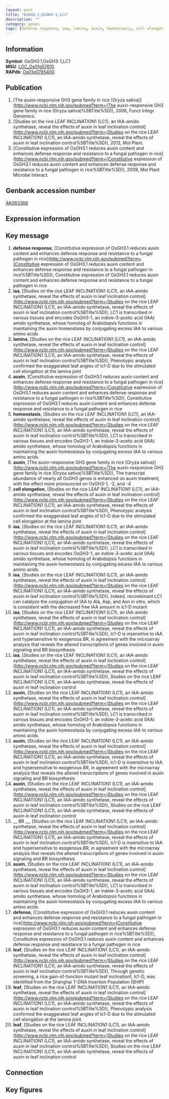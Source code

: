 ```yaml
---
layout: post
title: "OsGH3.1,OsGH3-1,LC1"
description: ""
category: genes
tags: [defense response, iaa, lamina, auxin, homeostasis, cell elongation,  BR , defense, leaf, Gene]
---
```


## Information
__Symbol__: OsGH3.1,OsGH3-1,LC1  
__MSU__: [LOC_Os01g57610](http://rice.plantbiology.msu.edu/cgi-bin/ORF_infopage.cgi?orf=LOC_Os01g57610)  
__RAPdb__: [Os01g0785400](http://rapdb.dna.affrc.go.jp/viewer/gbrowse_details/irgsp1?name=Os01g0785400)  

## Publication
1. [The auxin-responsive GH3 gene family in rice (Oryza sativa)](http://www.ncbi.nlm.nih.gov/pubmed?term=(The auxin-responsive GH3 gene family in rice (Oryza sativa)%5BTitle%5D)), 2006, Funct Integr Genomics.
2. [Studies on the rice LEAF INCLINATION1 (LC1), an IAA-amido synthetase, reveal the effects of auxin in leaf inclination control](http://www.ncbi.nlm.nih.gov/pubmed?term=(Studies on the rice LEAF INCLINATION1 (LC1), an IAA-amido synthetase, reveal the effects of auxin in leaf inclination control%5BTitle%5D)), 2013, Mol Plant.
3. [Constitutive expression of OsGH3.1 reduces auxin content and enhances defense response and resistance to a fungal pathogen in rice](http://www.ncbi.nlm.nih.gov/pubmed?term=(Constitutive expression of OsGH3.1 reduces auxin content and enhances defense response and resistance to a fungal pathogen in rice%5BTitle%5D)), 2009, Mol Plant Microbe Interact.

## Genbank accession number
[AK063368](http://www.ncbi.nlm.nih.gov/nuccore/AK063368)

## Expression information

## Key message
1. __defense response__, [Constitutive expression of OsGH3.1 reduces auxin content and enhances defense response and resistance to a fungal pathogen in rice](http://www.ncbi.nlm.nih.gov/pubmed?term=(Constitutive expression of OsGH3.1 reduces auxin content and enhances defense response and resistance to a fungal pathogen in rice%5BTitle%5D)), Constitutive expression of OsGH3.1 reduces auxin content and enhances defense response and resistance to a fungal pathogen in rice
2. __iaa__, [Studies on the rice LEAF INCLINATION1 (LC1), an IAA-amido synthetase, reveal the effects of auxin in leaf inclination control](http://www.ncbi.nlm.nih.gov/pubmed?term=(Studies on the rice LEAF INCLINATION1 (LC1), an IAA-amido synthetase, reveal the effects of auxin in leaf inclination control%5BTitle%5D)),  LC1 is transcribed in various tissues and encodes OsGH3-1, an indole-3-acetic acid (IAA) amido synthetase, whose homolog of Arabidopsis functions in maintaining the auxin homeostasis by conjugating excess IAA to various amino acids
3. __lamina__, [Studies on the rice LEAF INCLINATION1 (LC1), an IAA-amido synthetase, reveal the effects of auxin in leaf inclination control](http://www.ncbi.nlm.nih.gov/pubmed?term=(Studies on the rice LEAF INCLINATION1 (LC1), an IAA-amido synthetase, reveal the effects of auxin in leaf inclination control%5BTitle%5D)),  Phenotypic analysis confirmed the exaggerated leaf angles of lc1-D due to the stimulated cell elongation at the lamina joint
4. __auxin__, [Constitutive expression of OsGH3.1 reduces auxin content and enhances defense response and resistance to a fungal pathogen in rice](http://www.ncbi.nlm.nih.gov/pubmed?term=(Constitutive expression of OsGH3.1 reduces auxin content and enhances defense response and resistance to a fungal pathogen in rice%5BTitle%5D)), Constitutive expression of OsGH3.1 reduces auxin content and enhances defense response and resistance to a fungal pathogen in rice
5. __homeostasis__, [Studies on the rice LEAF INCLINATION1 (LC1), an IAA-amido synthetase, reveal the effects of auxin in leaf inclination control](http://www.ncbi.nlm.nih.gov/pubmed?term=(Studies on the rice LEAF INCLINATION1 (LC1), an IAA-amido synthetase, reveal the effects of auxin in leaf inclination control%5BTitle%5D)),  LC1 is transcribed in various tissues and encodes OsGH3-1, an indole-3-acetic acid (IAA) amido synthetase, whose homolog of Arabidopsis functions in maintaining the auxin homeostasis by conjugating excess IAA to various amino acids
6. __auxin__, [The auxin-responsive GH3 gene family in rice (Oryza sativa)](http://www.ncbi.nlm.nih.gov/pubmed?term=(The auxin-responsive GH3 gene family in rice (Oryza sativa)%5BTitle%5D)),  The transcript abundance of nearly all OsGH3 genes is enhanced on auxin treatment, with the effect more pronounced on OsGH3-1, -2, and -4
7. __cell elongation__, [Studies on the rice LEAF INCLINATION1 (LC1), an IAA-amido synthetase, reveal the effects of auxin in leaf inclination control](http://www.ncbi.nlm.nih.gov/pubmed?term=(Studies on the rice LEAF INCLINATION1 (LC1), an IAA-amido synthetase, reveal the effects of auxin in leaf inclination control%5BTitle%5D)),  Phenotypic analysis confirmed the exaggerated leaf angles of lc1-D due to the stimulated cell elongation at the lamina joint
8. __iaa__, [Studies on the rice LEAF INCLINATION1 (LC1), an IAA-amido synthetase, reveal the effects of auxin in leaf inclination control](http://www.ncbi.nlm.nih.gov/pubmed?term=(Studies on the rice LEAF INCLINATION1 (LC1), an IAA-amido synthetase, reveal the effects of auxin in leaf inclination control%5BTitle%5D)),  LC1 is transcribed in various tissues and encodes OsGH3-1, an indole-3-acetic acid (IAA) amido synthetase, whose homolog of Arabidopsis functions in maintaining the auxin homeostasis by conjugating excess IAA to various amino acids
9. __iaa__, [Studies on the rice LEAF INCLINATION1 (LC1), an IAA-amido synthetase, reveal the effects of auxin in leaf inclination control](http://www.ncbi.nlm.nih.gov/pubmed?term=(Studies on the rice LEAF INCLINATION1 (LC1), an IAA-amido synthetase, reveal the effects of auxin in leaf inclination control%5BTitle%5D)),  Indeed, recombinant LC1 can catalyze the conjugation of IAA to Ala, Asp, and Asn in vitro, which is consistent with the decreased free IAA amount in lc1-D mutant
10. __iaa__, [Studies on the rice LEAF INCLINATION1 (LC1), an IAA-amido synthetase, reveal the effects of auxin in leaf inclination control](http://www.ncbi.nlm.nih.gov/pubmed?term=(Studies on the rice LEAF INCLINATION1 (LC1), an IAA-amido synthetase, reveal the effects of auxin in leaf inclination control%5BTitle%5D)),  lc1-D is insensitive to IAA and hypersensitive to exogenous BR, in agreement with the microarray analysis that reveals the altered transcriptions of genes involved in auxin signaling and BR biosynthesis
11. __iaa__, [Studies on the rice LEAF INCLINATION1 (LC1), an IAA-amido synthetase, reveal the effects of auxin in leaf inclination control](http://www.ncbi.nlm.nih.gov/pubmed?term=(Studies on the rice LEAF INCLINATION1 (LC1), an IAA-amido synthetase, reveal the effects of auxin in leaf inclination control%5BTitle%5D)), Studies on the rice LEAF INCLINATION1 (LC1), an IAA-amido synthetase, reveal the effects of auxin in leaf inclination control
12. __auxin__, [Studies on the rice LEAF INCLINATION1 (LC1), an IAA-amido synthetase, reveal the effects of auxin in leaf inclination control](http://www.ncbi.nlm.nih.gov/pubmed?term=(Studies on the rice LEAF INCLINATION1 (LC1), an IAA-amido synthetase, reveal the effects of auxin in leaf inclination control%5BTitle%5D)),  LC1 is transcribed in various tissues and encodes OsGH3-1, an indole-3-acetic acid (IAA) amido synthetase, whose homolog of Arabidopsis functions in maintaining the auxin homeostasis by conjugating excess IAA to various amino acids
13. __auxin__, [Studies on the rice LEAF INCLINATION1 (LC1), an IAA-amido synthetase, reveal the effects of auxin in leaf inclination control](http://www.ncbi.nlm.nih.gov/pubmed?term=(Studies on the rice LEAF INCLINATION1 (LC1), an IAA-amido synthetase, reveal the effects of auxin in leaf inclination control%5BTitle%5D)),  lc1-D is insensitive to IAA and hypersensitive to exogenous BR, in agreement with the microarray analysis that reveals the altered transcriptions of genes involved in auxin signaling and BR biosynthesis
14. __auxin__, [Studies on the rice LEAF INCLINATION1 (LC1), an IAA-amido synthetase, reveal the effects of auxin in leaf inclination control](http://www.ncbi.nlm.nih.gov/pubmed?term=(Studies on the rice LEAF INCLINATION1 (LC1), an IAA-amido synthetase, reveal the effects of auxin in leaf inclination control%5BTitle%5D)), Studies on the rice LEAF INCLINATION1 (LC1), an IAA-amido synthetase, reveal the effects of auxin in leaf inclination control
15. __ BR __, [Studies on the rice LEAF INCLINATION1 (LC1), an IAA-amido synthetase, reveal the effects of auxin in leaf inclination control](http://www.ncbi.nlm.nih.gov/pubmed?term=(Studies on the rice LEAF INCLINATION1 (LC1), an IAA-amido synthetase, reveal the effects of auxin in leaf inclination control%5BTitle%5D)),  lc1-D is insensitive to IAA and hypersensitive to exogenous BR, in agreement with the microarray analysis that reveals the altered transcriptions of genes involved in auxin signaling and BR biosynthesis
16. __auxin__, [Studies on the rice LEAF INCLINATION1 (LC1), an IAA-amido synthetase, reveal the effects of auxin in leaf inclination control](http://www.ncbi.nlm.nih.gov/pubmed?term=(Studies on the rice LEAF INCLINATION1 (LC1), an IAA-amido synthetase, reveal the effects of auxin in leaf inclination control%5BTitle%5D)),  LC1 is transcribed in various tissues and encodes OsGH3-1, an indole-3-acetic acid (IAA) amido synthetase, whose homolog of Arabidopsis functions in maintaining the auxin homeostasis by conjugating excess IAA to various amino acids
17. __defense__, [Constitutive expression of OsGH3.1 reduces auxin content and enhances defense response and resistance to a fungal pathogen in rice](http://www.ncbi.nlm.nih.gov/pubmed?term=(Constitutive expression of OsGH3.1 reduces auxin content and enhances defense response and resistance to a fungal pathogen in rice%5BTitle%5D)), Constitutive expression of OsGH3.1 reduces auxin content and enhances defense response and resistance to a fungal pathogen in rice
18. __leaf__, [Studies on the rice LEAF INCLINATION1 (LC1), an IAA-amido synthetase, reveal the effects of auxin in leaf inclination control](http://www.ncbi.nlm.nih.gov/pubmed?term=(Studies on the rice LEAF INCLINATION1 (LC1), an IAA-amido synthetase, reveal the effects of auxin in leaf inclination control%5BTitle%5D)),  Through genetic screening, a rice gain-of-function mutant leaf inclination1, lc1-D, was identified from the Shanghai T-DNA Insertion Population (SHIP)
19. __leaf__, [Studies on the rice LEAF INCLINATION1 (LC1), an IAA-amido synthetase, reveal the effects of auxin in leaf inclination control](http://www.ncbi.nlm.nih.gov/pubmed?term=(Studies on the rice LEAF INCLINATION1 (LC1), an IAA-amido synthetase, reveal the effects of auxin in leaf inclination control%5BTitle%5D)),  Phenotypic analysis confirmed the exaggerated leaf angles of lc1-D due to the stimulated cell elongation at the lamina joint
20. __leaf__, [Studies on the rice LEAF INCLINATION1 (LC1), an IAA-amido synthetase, reveal the effects of auxin in leaf inclination control](http://www.ncbi.nlm.nih.gov/pubmed?term=(Studies on the rice LEAF INCLINATION1 (LC1), an IAA-amido synthetase, reveal the effects of auxin in leaf inclination control%5BTitle%5D)), Studies on the rice LEAF INCLINATION1 (LC1), an IAA-amido synthetase, reveal the effects of auxin in leaf inclination control

## Connection

## Key figures


